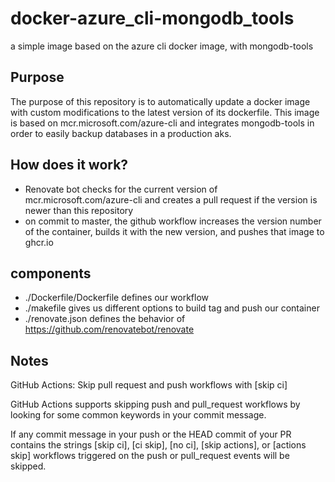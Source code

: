 # docker-azure_cli-mongodb_tools
a simple image based on the azure cli docker image, with mongodb-tools 

## Purpose

The purpose of this repository is to automatically update a docker image with custom modifications to the latest version of its dockerfile.
This image is based on mcr.microsoft.com/azure-cli and integrates mongodb-tools in order to easily backup databases in a production aks.

## How does it work?

- Renovate bot checks for the current version of mcr.microsoft.com/azure-cli and creates a pull request if the version is newer than this repository
- on commit to master, the github workflow increases the version number of the container, builds it with the new version, and pushes that image to ghcr.io

## components

- ./Dockerfile/Dockerfile defines our workflow
- ./makefile gives us different options to build tag and push our container
- ./renovate.json defines the behavior of <https://github.com/renovatebot/renovate>

## Notes

GitHub Actions: Skip pull request and push workflows with [skip ci]

GitHub Actions supports skipping push and pull_request workflows by looking for some common keywords in your commit message.

If any commit message in your push or the HEAD commit of your PR contains the strings [skip ci], [ci skip], [no ci], [skip actions], or [actions skip] workflows triggered on the push or pull_request events will be skipped.